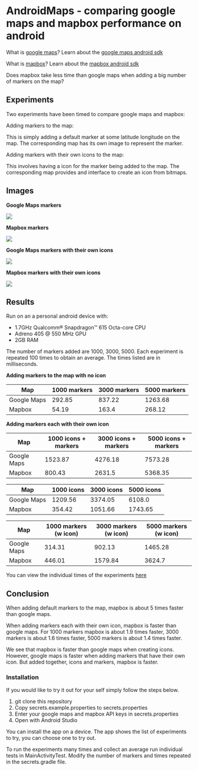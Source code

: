 # AndroidMaps - comparing google maps and mapbox performance on android

What is [google maps](https://developers.google.com/maps/)? Learn about the [google maps android sdk](https://developers.google.com/maps/documentation/android-api/)

What is [mapbox](https://www.mapbox.com/)? Learn about the [mapbox android sdk](https://www.mapbox.com/android-docs/map-sdk/overview/)

Does mapbox take less time than google maps when adding a big number of markers on the map?

## Experiments

Two experiments have been timed to compare google maps and mapbox:

Adding markers to the map:

This is simply adding a default marker at some latitude longitude on the map. 
The corresponding map has its own image to represent the marker. 
  
Adding markers with their own icons to the map:
  
This involves having a icon for the marker being added to the map. 
The corresponding map provides and interface to create an icon from bitmaps.

## Images

**Google Maps markers**

![](readme/googlemaps_1000_points.png)

**Mapbox markers**

![](readme/mapbox_1000_points.png)

**Google Maps markers with their own icons**

![](readme/googlemaps_1000_different_points.png)

**Mapbox markers with their own icons**

![](readme/mapbox_1000_different_points.png)

## Results

Run on an a personal android device with:
* 1.7GHz Qualcomm® Snapdragon™ 615 Octa-core CPU
* Adreno 405 @ 550 MHz GPU
* 2GB RAM

The number of markers added are 1000, 3000, 5000.
Each experiment is repeated 100 times to obtain an average. 
The times listed are in milliseconds.

**Adding markers to the map with no icon**

 Map | 1000 markers | 3000 markers | 5000 markers
---- | ------------ | ------------ | ------------
Google Maps | 292.85 | 837.22 | 1263.68
Mapbox | 54.19 | 163.4 | 268.12

**Adding markers each with their own icon** 

Map | 1000 icons + markers | 3000 icons + markers | 5000 icons + markers
---- | ------------ | ------------ | ------------
Google Maps | 1523.87 | 4276.18 | 7573.28
Mapbox | 800.43 | 2631.5 | 5368.35

Map | 1000 icons | 3000 icons | 5000 icons
---- | ------------ | ------------ | ------------
Google Maps | 1209.56 | 3374.05 | 6108.0
Mapbox | 354.42 | 1051.66 | 1743.65

Map | 1000 markers (w icon) | 3000 markers (w icon) | 5000 markers (w icon)
---- | ------------ | ------------ | ------------
Google Maps | 314.31 | 902.13 | 1465.28
Mapbox | 446.01 | 1579.84 |  3624.7

You can view the individual times of the experiments [here](readme/results.md)

## Conclusion

When adding default markers to the map, mapbox is about 5 times faster than google maps.
 
When adding markers each with their own icon, mapbox is faster than google maps.
For 1000 markers mapbox is about 1.9 times faster, 
3000 markers is about 1.6 times faster, 
5000 markers is about 1.4 times faster.

We see that mapbox is faster than google maps when creating icons. 
However, google maps is faster when adding markers that have their own icon. 
But added together, icons and markers, mapbox is faster.

### Installation

If you would like to try it out for your self simply follow the steps below.

1. git clone this repository
1. Copy secrets.example.properties to secrets.properties
1. Enter your google maps and mapbox API keys in secrets.properties
1. Open with Android Studio

You can install the app on a device. 
The app shows the list of experiments to try, you can choose one to try out.

To run the experiments many times and collect an average run individual tests  in MainActivityTest. 
Modify the number of markers and times repeated in the  secrets.gradle file.
